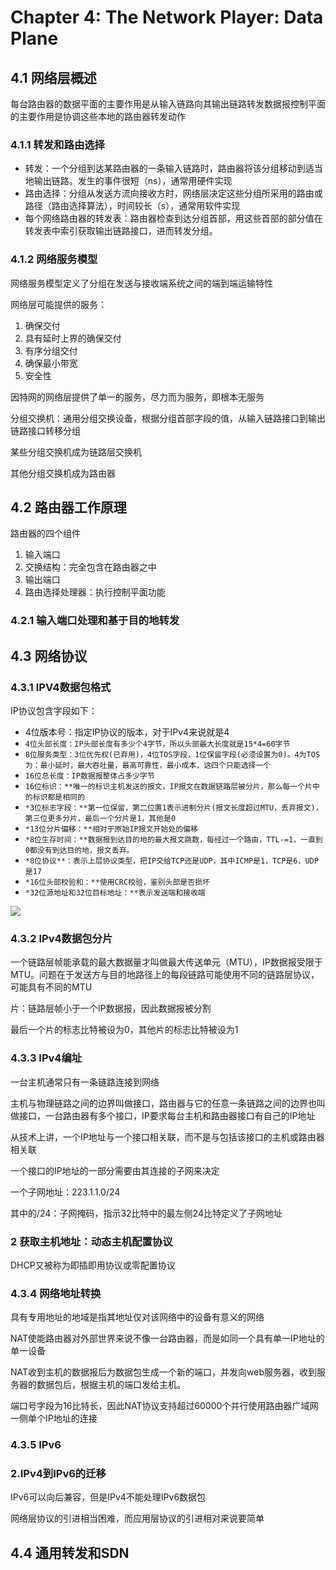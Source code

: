 # Chapter 4: The Network Player: Data Plane

## 4.1 网络层概述

每台路由器的数据平面的主要作用是从输入链路向其输出链路转发数据报控制平面的主要作用是协调这些本地的路由器转发动作

### 4.1.1 转发和路由选择

- 转发：一个分组到达某路由器的一条输入链路时，路由器将该分组移动到适当地输出链路。发生的事件很短（ns），通常用硬件实现
- 路由选择：分组从发送方流向接收方时，网络层决定这些分组所采用的路由或路径（路由选择算法），时间较长（s），通常用软件实现
- 每个网络路由器的转发表：路由器检查到达分组首部，用这些首部的部分值在转发表中索引获取输出链路接口，进而转发分组。

### 4.1.2 网络服务模型

网络服务模型定义了分组在发送与接收端系统之间的端到端运输特性

网络层可能提供的服务：

1. 确保交付
2. 具有延时上界的确保交付
3. 有序分组交付
4. 确保最小带宽
5. 安全性

因特网的网络层提供了单一的服务，尽力而为服务，即根本无服务

分组交换机：通用分组交换设备，根据分组首部字段的值，从输入链路接口到输出链路接口转移分组

某些分组交换机成为链路层交换机

其他分组交换机成为路由器

## 4.2 路由器工作原理

路由器的四个组件

1. 输入端口
2. 交换结构：完全包含在路由器之中
3. 输出端口
4. 路由选择处理器：执行控制平面功能

### 4.2.1 输入端口处理和基于目的地转发

## 4.3 网络协议

### 4.3.1 IPV4数据包格式

IP协议包含字段如下：

- 4位版本号：指定IP协议的版本，对于IPv4来说就是4
- `4位头部长度：IP头部长度有多少个4字节，所以头部最大长度就是15*4=60字节`
- `8位服务类型：3位优先权(已弃用)，4位TOS字段，1位保留字段(必须设置为0)。4为TOS为：最小延时，最大吞吐量，最高可靠性，最小成本，这四个只能选择一个`
- `16位总长度：IP数据报整体占多少字节`
- `16位标识：**唯一的标识主机发送的报文，IP报文在数据链路层被分片，那么每一个片中的标识都是相同的`
- `*3位标志字段：**第一位保留，第二位置1表示进制分片(报文长度超过MTU，丢弃报文)，第三位更多分片，最后一个分片是1，其他是0`
- `*13位分片偏移：**相对于原始IP报文开始处的偏移`
- `*8位生存时间：**数据报到达目的地的最大报文跳数，每经过一个路由，TTL-=1，一直到0都没有到达目的地，报文丢弃。`
- `*8位协议**：表示上层协议类型，把IP交给TCP还是UDP，其中ICMP是1，TCP是6，UDP是17`
- `*16位头部校验和：**使用CRC校验，鉴别头部是否损坏`
- `*32位源地址和32位目标地址：**表示发送端和接收端`

![](https://www.notion.soComputer%20Networking%20A%20Top-Down%20Approach.assets/image-20230307131117434.png)

### 4.3.2 IPv4数据包分片

一个链路层帧能承载的最大数据量才叫做最大传送单元（MTU），IP数据报受限于MTU。问题在于发送方与目的地路径上的每段链路可能使用不同的链路层协议，可能具有不同的MTU

片：链路层帧小于一个IP数据报，因此数据报被分割

最后一个片的标志比特被设为0，其他片的标志比特被设为1

### 4.3.3 IPv4编址

一台主机通常只有一条链路连接到网络

主机与物理链路之间的边界叫做接口，路由器与它的任意一条链路之间的边界也叫做接口，一台路由器有多个接口，IP要求每台主机和路由器接口有自己的IP地址

从技术上讲，一个IP地址与一个接口相关联，而不是与包括该接口的主机或路由器相关联

一个接口的IP地址的一部分需要由其连接的子网来决定

一个子网地址：223.1.1.0/24

其中的/24：子网掩码，指示32比特中的最左侧24比特定义了子网地址

### 2 获取主机地址：动态主机配置协议

DHCP又被称为即插即用协议或零配置协议

### 4.3.4 网络地址转换

具有专用地址的地域是指其地址仅对该网络中的设备有意义的网络

NAT使能路由器对外部世界来说不像一台路由器，而是如同一个具有单一IP地址的单一设备

NAT收到主机的数据报后为数据包生成一个新的端口，并发向web服务器，收到服务器的数据包后，根据主机的端口发给主机。

端口号字段为16比特长，因此NAT协议支持超过60000个并行使用路由器广域网一侧单个IP地址的连接

### 4.3.5 IPv6

### 2.IPv4到IPv6的迁移

IPv6可以向后兼容，但是IPv4不能处理IPv6数据包

网络层协议的引进相当困难，而应用层协议的引进相对来说要简单

## 4.4 通用转发和SDN